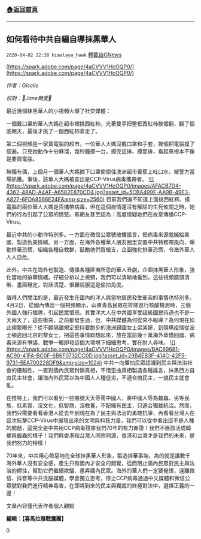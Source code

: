 ###  [:house:返回首頁](https://github.com/ourhimalayas/txt)
---

## 如何看待中共自編自導抹黑華人
`2020-04-02 22:38 himalaya_hawk` [轉載自GNews](https://gnews.org/zh-hant/160523/)

[https://spark.adobe.com/page/4aCVVV1HcOQP0/](https://spark.adobe.com/page/4aCVVV1HcOQP0/)

*作者：Giselle*

*校對：👼Jane簡愛👼*

最近幾個抹黑華人的小視頻火爆了社交媒體：

一個戴口罩的華人大媽在超市裡挑西紅柿，光著雙手把整框西紅柿挨個翻，翻了個底朝天，最後才挑了一個西紅柿拿走了。

第二個視頻是一家賣電腦的超市。一位華人大媽沒戴口罩和手套，挨個把電腦摸了個遍。只見她動作十分麻溜，幾秒鐘摸一台，摸完這排、摸那排，看起來根本不像是要買電腦。

無獨有偶，上個月一個華人大媽摘下口罩偷偷往澳洲超市香蕉上吐口水，被警方當場抓獲。事後，該華人大媽被查出是CCP-Virus病毒攜帶者。
[!\[\](https://spark.adobe.com/page/4aCVVV1HcOQP0/images/AFACB7D4-4362-48AD-A4AF-A6582E870CD4.jpg?asset_id=5CBA499E-AA9B-49E3-A827-6FDA8566E24E&amp;size=2560)](https://spark.adobe.com/page/4aCVVV1HcOQP0/images/AFACB7D4-4362-48AD-A4AF-A6582E870CD4.jpg?asset_id=5CBA499E-AA9B-49E3-A827-6FDA8566E24E&amp;size=721)
目前我們還不知道上面挑西紅柿、摸電腦的兩位華人大媽是否攜帶病毒，但在這個疫情還沒有解除的生死攸關之時，她們的行為引起了公眾的憤怒。有網友甚至認為：高度懷疑她們在故意傳播CCP-Virus。

最近中共的小動作特別多。一方面在微信公眾號散播謠言，把病毒來源栽贓給美國，製造仇美情緒。另一方面，在海外各種華人朋友圈里安置中共特務帶風向，煽動排華恐慌，組織各種自救群，鼓勵他們買槍支，企圖強化排華恐慌，令海外華人人人自危。

此外，中共在海外也製造、傳播各種匪夷所思的華人丑劇，企圖抹黑華人形象，強化當地的排華情緒。仔細分析以上視頻，我們可以清晰地看到，這些視頻鏡頭清晰、畫面穩定，對話清楚，很難說服這是偷拍角度。

值得人們關注的是，最近發生在國內的洋人與當地居民發生衝突的事情也特別多。 4月2日，從國內傳出一個視頻顯示，山東青島民眾在排隊進行核酸檢測時，三個外國人強行插隊，引起民眾憤怒。其實洋大人在中共國享受超級國民待遇也不是一天兩天了，這些衝突，之前都發生過，但，中共媒體為何從來不報導？為何現在如此頻繁曝光？從不顧隔離規定堅持要跑步的澳洲歸國女士梁某妍，到隱瞞疫情從波士頓逃回北京的黎女士，把這些事情聯想起來，放在當前幾十萬海外華僑回國、病毒來源有爭議、戰爭一觸即發這個大環境下細細思考，實在耐人尋味。
[!\[\](https://spark.adobe.com/page/4aCVVV1HcOQP0/images/BAC69681-AC90-41FA-BC0F-6B6F0732CC0D.jpg?asset_id=29B4EB3F-414C-42F5-9731-5EA700228DF9&amp;size=1024)](https://spark.adobe.com/page/4aCVVV1HcOQP0/images/BAC69681-AC90-41FA-BC0F-6B6F0732CC0D.jpg?asset_id=29B4EB3F-414C-42F5-9731-5EA700228DF9&amp;size=1024)
中共一向懼怕民眾認識到民主與法治社會的優越性，一直對牆內民眾封鎖真相，不惜歪曲真相製造各種謠言，抹黑西方自由民主社會，讓海內外民眾以為中國人人種低劣，不適合搞民主，一搞民主就會亂。

在推特上，我們可以看到一些賬號天天辱罵中國人，將中國人辱為蝗蟲、劣等民族，低素質，沒文化，低智商，沒教養，不配擁有民主，只適合獨裁統治。然而，我們只需要看看香港人從去年到現在為了民主與法治的勇敢抗爭，再看看台灣人在這次抗擊CCP-Virus中展現出來的文明與科技力量，我們可以從中看出這不是人種的問題，這完全是中共用CCP病毒殘害我們70年的有力罪證！我們不應該活成蟑螂與蝗蟲的樣子！我們與香港和台灣人同宗同源，香港和台灣才是我們的未來，是我們努力的榜樣！

70年來，中共用心險惡地在全球抹黑華人形象，製造排華事端，為的就是讓數千海外華人沒有安全感，產生只有國內才安全的錯覺，從而阻止牆內民眾對民主與法治的嚮往，幫助它們繼續欺騙、愚弄牆內民眾。海外的華人們一定要覺悟，遠離微信、抖音等中共洗腦媒體，學會獨立思考，停止CCP病毒通過中文媒體和微信公眾號對我們進行精神毒害，在即將到來的民主與獨裁的終極對決中，選擇正義的一邊！

文章內容僅代表作者個人觀點

**編輯：【喜馬拉雅戰鷹團】**

0
